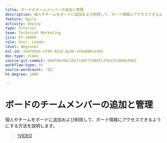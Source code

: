 ```yaml
---
title: ボードのチームメンバーの追加と管理
description: 個人やチームをボードに追加および削除して、ボード情報にアクセスできるようにする方法を説明します。
feature: Agile
activity: deploy
type: Tutorial
team: Technical Marketing
jira: KT-10809
role: User, Leader
level: Beginner
exl-id: 2ed7d5b5-e795-42cb-8a36-af6e8801a3b5
doc-type: video
source-git-commit: bbdf99c6bc1be714077fd94fc3f8325394de36b3
workflow-type: ht
source-wordcount: '52'
ht-degree: 100%

---
```


# ボードのチームメンバーの追加と管理

個人やチームをボードに追加および削除して、ボード情報にアクセスできるようにする方法を説明します。

>[!VIDEO](https://video.tv.adobe.com/v/3423043/?quality=12&learn=on&enablevpops=1&captions=jpn)
